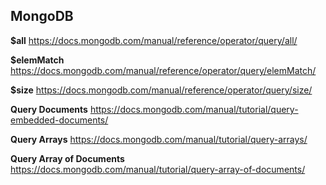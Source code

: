 ## MongoDB

**$all**
https://docs.mongodb.com/manual/reference/operator/query/all/

**$elemMatch**
https://docs.mongodb.com/manual/reference/operator/query/elemMatch/

**$size**
https://docs.mongodb.com/manual/reference/operator/query/size/

**Query Documents**
https://docs.mongodb.com/manual/tutorial/query-embedded-documents/

**Query Arrays**
https://docs.mongodb.com/manual/tutorial/query-arrays/

**Query Array of Documents**
https://docs.mongodb.com/manual/tutorial/query-array-of-documents/